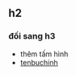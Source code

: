 
## h2

### đối sang h3

- thêm tấm hình
- [tenbuchinh](https://i-thethao.vnecdn.net/2017/12/08/top-1512686572_500x300.jpg)
